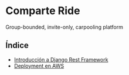 Comparte Ride
=============

Group-bounded, invite-only, carpooling platform

## Índice

* [Introducción a Django Rest Framework](./doc/introduction.md)
* [Deployment en AWS](./doc/deployment.md)